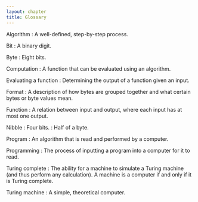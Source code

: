 ```yaml
---
layout: chapter
title: Glossary
---
```


Algorithm
: A well-defined, step-by-step process.

Bit
: A binary digit.

Byte
: Eight bits.

Computation
: A function that can be evaluated using an algorithm.

Evaluating a function
: Determining the output of a function given an input.

Format
: A description of how bytes are grouped together and what certain bytes or byte
  values mean.

Function
: A relation between input and output, where each input has at most one output.

Nibble
: Four bits.
: Half of a byte.

Program
: An algorithm that is read and performed by a computer.

Programming
: The process of inputting a program into a computer for it to read.

Turing complete
: The ability for a machine to simulate a Turing machine (and thus perform any
  calculation). A machine is a computer if and only if it is Turing complete.

Turing machine
: A simple, theoretical computer.
